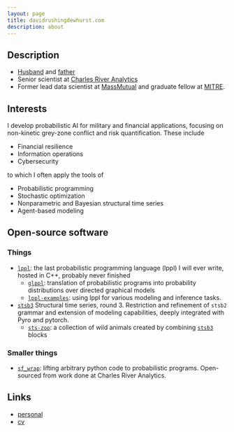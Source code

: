 ```yaml
---
layout: page
title: davidrushingdewhurst.com
description: about 
---
```


## Description

+ [Husband](./photos/wife.jpg) and [father](./photos/kids-weird.jpg)
+ Senior scientist at [Charles River Analytics](https://cra.com/)
+ Former lead data scientist at [MassMutual](https://datascience.massmutual.com/) and graduate fellow at [MITRE](https://compfi.org/).

## Interests

I develop probabilistic AI for military and financial applications, focusing on non-kinetic grey-zone conflict and risk quantification. These include

+ Financial resilience
+ Information operations
+ Cybersecurity

to which I often apply the tools of

+ Probabilistic programming
+ Stochastic optimization
+ Nonparametric and Bayesian structural time series
+ Agent-based modeling

## Open-source software

### Things
+ [`lppl`](https://davidrushingdewhurst.com/lppl/): the last probabilistic programming language (lppl) I will ever write, hosted in C++, probably never finished
    + [`glppl`](https://davidrushingdewhurst.com/glppl/): translation of probabilistic programs into probability distributions over directed graphical models
    + [`lppl-examples`](https://davidrushingdewhurst.com/lppl/examples/): using lppl for various modeling and inference tasks.
+ [`stsb3`](https://davidrushingdewhurst.com/stsb3/) Structural time series, round 3. Restriction and refinement
of `stsb2` grammar and extension of modeling capabilities, deeply integrated with Pyro and pytorch.
    + [`sts-zoo`](https://davidrushingdewhurst.com/sts-zoo/): a collection of wild animals created by combining [`stsb3`](https://davidrushingdewhurst.com/stsb3/) blocks

### Smaller things
+ [`sf_wrap`](https://gitlab.com/drdewhurst/sf_wrap): lifting arbitrary python code to probabilistic programs. Open-sourced from work done at Charles River Analytics.

## Links
+ [personal](./personal/)
+ [cv](./documents/drd-cv.pdf)

